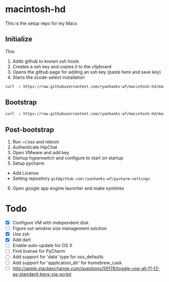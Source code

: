 # macintosh-hd
This is the setup repo for my Macs

## Initialize

This:

1. Adds github to known ssh hosts
2. Creates a ssh key and copies it to the clipboard
3. Opens the github page for adding an ssh key (paste here and save key)
4. Starts the xcode-select installation

```sh
curl -s https://raw.githubusercontent.com/ryanhanks-wf/macintosh-hd/master/initialize.sh | bash
```

## Bootstrap

```sh
curl -s https://raw.githubusercontent.com/ryanhanks-wf/macintosh-hd/master/bootstrap.sh | bash
```
## Post-bootstrap

1. Run ~/.osx and reboot
2. Authenticate HipChat
3. Open VMware and add key
4. Startup hyperswitch and configure to start on startup
5. Setup pycharm
  * Add License
  * Setting repository `git@github.com:ryanhanks-wf/pycharm-settings`
6. Open google app engine launcher and make symlinks



# Todo
- [x] Configure VM with independent disk
- [ ] Figure out window size management solution
- [x] Use zsh
- [x] Add dart
- [ ] Enable auto-update for OS X
- [ ] Find license for PyCharm
- [ ] Add support for 'data' type for osx_defaults
- [ ] Add support for 'application_dir' for homebrew_cask
- [ ] http://apple.stackexchange.com/questions/59178/toggle-use-all-f1-f2-as-standard-keys-via-script
